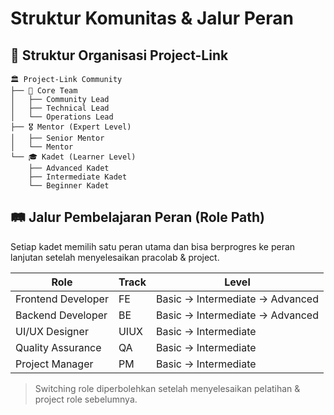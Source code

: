 # Struktur Komunitas & Jalur Peran

## 👥 Struktur Organisasi Project-Link
```
🏛️ Project-Link Community
├── 👑 Core Team
│   ├── Community Lead
│   ├── Technical Lead
│   └── Operations Lead
├── 🎖️ Mentor (Expert Level)
│   ├── Senior Mentor
│   └── Mentor
└── 🎓 Kadet (Learner Level)
    ├── Advanced Kadet
    ├── Intermediate Kadet
    └── Beginner Kadet
```

## 🛤️ Jalur Pembelajaran Peran (Role Path)

Setiap kadet memilih satu peran utama dan bisa berprogres ke peran lanjutan setelah menyelesaikan pracolab & project.

| Role | Track | Level |
|------|-------|-------|
| Frontend Developer | FE | Basic → Intermediate → Advanced |
| Backend Developer | BE | Basic → Intermediate → Advanced |
| UI/UX Designer | UIUX | Basic → Intermediate |
| Quality Assurance | QA | Basic → Intermediate |
| Project Manager | PM | Basic → Intermediate |

> Switching role diperbolehkan setelah menyelesaikan pelatihan & project role sebelumnya.
